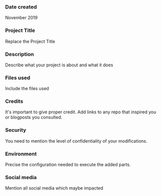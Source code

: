 ### Date created
November 2019

### Project Title
Replace the Project Title

### Description
Describe what your project is about and what it does

### Files used
Include the files used

### Credits
It's important to give proper credit. Add links to any repo that inspired you or blogposts you consulted.

### Security
You need to mention the level of confidentiality of your modifications.

### Environment
Precise the configuration needed to execute the added parts.

### Social media
Mention all social media which maybe impacted
